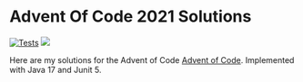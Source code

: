 # Advent Of Code 2021 Solutions

[![Tests](https://github.com/jerchende/advent-of-code-2021/workflows/Tests/badge.svg?branch=master)](https://github.com/jerchende/advent-of-code-2021/actions?query=workflow%3ATests)
![](https://img.shields.io/badge/stars%20⭐-14-yellow)

Here are my solutions for the Advent of Code [Advent of Code](https://adventofcode.com/2021). Implemented with Java 17 and Junit 5.

